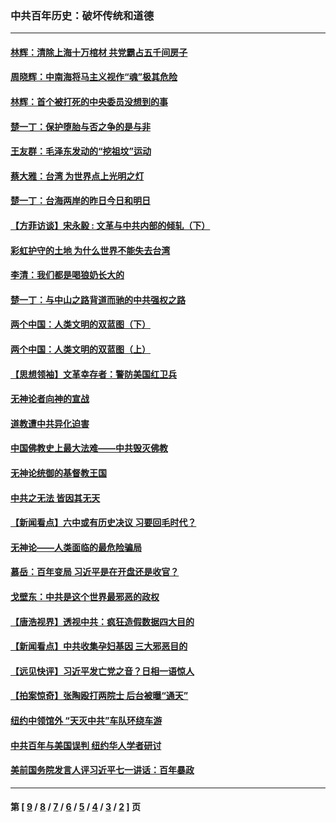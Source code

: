 ### 中共百年历史：破坏传统和道德
---
#### [林辉：清除上海十万棺材 共党霸占五千间房子](../../pages/nf1176114/n14033735.md?08270430) 
#### [周晓辉：中南海将马主义视作“魂”极其危险](../../pages/nf1176114/n14026892.md?08270430) 
#### [林辉：首个被打死的中央委员没想到的事](../../pages/nf1176114/n13987400.md?08270430) 
#### [楚一丁：保护堕胎与否之争的是与非](../../pages/nf1176114/n13815642.md?08270430) 
#### [王友群：毛泽东发动的“挖祖坟”运动](../../pages/nf1176114/n13723639.md?08270430) 
#### [蔡大雅：台湾 为世界点上光明之灯](../../pages/nf1176114/n13531530.md?08270430) 
#### [楚一丁：台海两岸的昨日今日和明日](../../pages/nf1176114/n13531468.md?08270430) 
#### [【方菲访谈】宋永毅 : 文革与中共内部的倾轧（下）](../../pages/nf1176114/n13486836.md?08270430) 
#### [彩虹护守的土地 为什么世界不能失去台湾](../../pages/nf1176114/n13476849.md?08270430) 
#### [李清：我们都是喝狼奶长大的](../../pages/nf1176114/n13471478.md?08270430) 
#### [楚一丁：与中山之路背道而驰的中共强权之路](../../pages/nf1176114/n13437270.md?08270430) 
#### [两个中国：人类文明的双蓝图（下）](../../pages/nf1176114/n13423132.md?08270430) 
#### [两个中国：人类文明的双蓝图（上）](../../pages/nf1176114/n13422687.md?08270430) 
#### [【思想领袖】文革幸存者：警防美国红卫兵](../../pages/nf1176114/n13339289.md?08270430) 
#### [无神论者向神的宣战](../../pages/nf1176114/n13281535.md?08270430) 
#### [道教遭中共异化迫害](../../pages/nf1176114/n13281463.md?08270430) 
#### [中国佛教史上最大法难——中共毁灭佛教](../../pages/nf1176114/n13281397.md?08270430) 
#### [无神论统御的基督教王国](../../pages/nf1176114/n13281280.md?08270430) 
#### [中共之无法 皆因其无天](../../pages/nf1176114/n13281088.md?08270430) 
#### [【新闻看点】六中或有历史决议 习要回毛时代？](../../pages/nf1176114/n13222895.md?08270430) 
#### [无神论——人类面临的最危险骗局](../../pages/nf1176114/n13196137.md?08270430) 
#### [慕岳：百年变局 习近平是在开盘还是收官？](../../pages/nf1176114/n13206516.md?08270430) 
#### [戈壁东：中共是这个世界最邪恶的政权](../../pages/nf1176114/n13085641.md?08270430) 
#### [【唐浩视界】透视中共：疯狂造假数据四大目的](../../pages/nf1176114/n13080590.md?08270430) 
#### [【新闻看点】中共收集孕妇基因 三大邪恶目的](../../pages/nf1176114/n13077182.md?08270430) 
#### [【远见快评】习近平发亡党之音？日相一语惊人](../../pages/nf1176114/n13074809.md?08270430) 
#### [【拍案惊奇】张陶殴打两院士 后台被曝“通天”](../../pages/nf1176114/n13070496.md?08270430) 
#### [纽约中领馆外 “天灭中共”车队环绕车游](../../pages/nf1176114/n13070693.md?08270430) 
#### [中共百年与美国误判 纽约华人学者研讨](../../pages/nf1176114/n13067969.md?08270430) 
#### [美前国务院发言人评习近平七一讲话：百年暴政](../../pages/nf1176114/n13066986.md?08270430) 

---
#### 第 [ [9](./9.md?08270430) / [8](./8.md?08270430) / [7](./7.md?08270430) / [6](./6.md?08270430) / [5](./5.md?08270430) / [4](./4.md?08270430) / [3](./3.md?08270430) / [2](./2.md?08270430) ] 页
